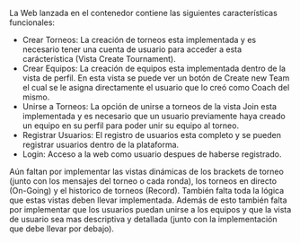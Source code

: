 La Web lanzada en el contenedor contiene las siguientes características funcionales:

- Crear Torneos: La creación de torneos esta implementada y es necesario tener una cuenta de usuario para acceder a esta carácterística (Vista Create Tournament).
- Crear Equipos: La creación de equipos esta implementada dentro de la vista de perfil. En esta vista se puede ver un botón de Create new Team el cual se le asigna directamente el usuario que lo creó como Coach del mismo.
- Unirse a Torneos: La opción de unirse a torneos de la vista Join esta implementada y es necesario que un usuario  previamente haya creado un equipo en su perfil para poder unir su equipo al torneo.
- Registrar Usuarios: El registro de usuarios esta completo y se pueden registrar usuarios dentro de la plataforma.
- Login: Acceso a la web como usuario despues de haberse registrado.

Aún faltan por implementar las vistas dinámicas de los brackets de torneo (junto con los mensajes del torneo o cada ronda), los torneos en directo (On-Going) y el historico de torneos (Record). También falta toda la lógica que estas vistas deben llevar implementada. Además de esto también falta por implementar que los usuarios puedan unirse a los equipos y que la vista de usuario sea mas descriptiva y detallada (junto con la implementación que debe llevar por debajo). 